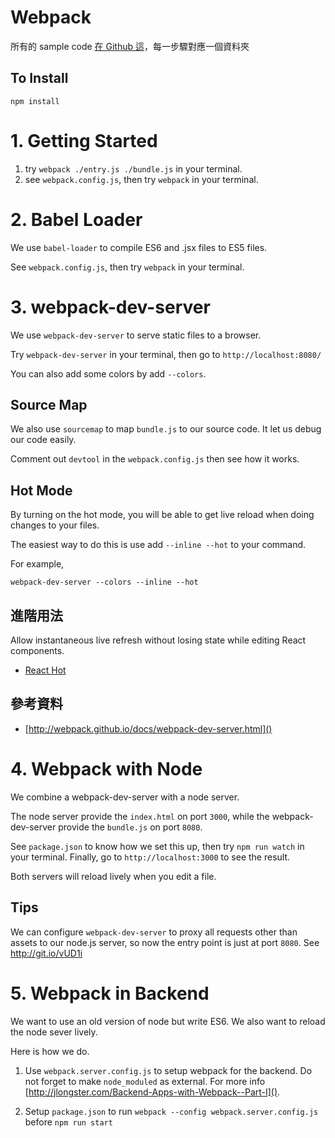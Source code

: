 # Webpack

所有的 sample code [在 Github 這](https://github.com/wuct/webpack-examples)，每一步驟對應一個資料夾

## To Install
`npm install`

# 1. Getting Started

1. try `webpack ./entry.js ./bundle.js` in your terminal.
2. see `webpack.config.js`, then try `webpack` in your terminal.


# 2. Babel Loader

We use `babel-loader` to compile ES6 and .jsx files to ES5 files.

See `webpack.config.js`, then try `webpack` in your terminal.


# 3. webpack-dev-server

We use `webpack-dev-server` to serve static files to a browser.

Try `webpack-dev-server` in your terminal, then go to `http://localhost:8080/`

You can also add some colors by add `--colors`.

## Source Map

We also use `sourcemap` to map `bundle.js` to our source code. It let us debug our code easily.

Comment out `devtool` in the `webpack.config.js` then see how it works.

## Hot Mode
By turning on the hot mode, you will be able to get live reload when doing changes to your files.

The easiest way to do this is use add `--inline --hot` to your command.

For example,
```
webpack-dev-server --colors --inline --hot
```
## 進階用法

Allow instantaneous live refresh without losing state while editing React components.

- [React Hot](http://gaearon.github.io/react-hot-loader/getstarted/)

## 參考資料
- [http://webpack.github.io/docs/webpack-dev-server.html]()


# 4. Webpack with Node
We combine a webpack-dev-server with a node server.

The node server provide the `index.html` on port `3000`, while the webpack-dev-server provide the `bundle.js` on port `8080`.

See `package.json` to know how we set this up, then try `npm run watch` in your terminal. Finally, go to `http://localhost:3000` to see the result.

Both servers will reload lively when you edit a file.

## Tips

We can configure `webpack-dev-server` to proxy all requests other than assets to our node.js server, so now the entry point is just at port `8080`. See http://git.io/vUD1i

# 5. Webpack in Backend

We want to use an old version of node but write ES6. We also want to reload the node sever lively.

Here is how we do.

1. Use `webpack.server.config.js` to setup webpack for the backend. Do not forget to make `node_moduled` as external. For more info [http://jlongster.com/Backend-Apps-with-Webpack--Part-I]().

2. Setup `package.json` to run `webpack --config webpack.server.config.js` before `npm run start`
